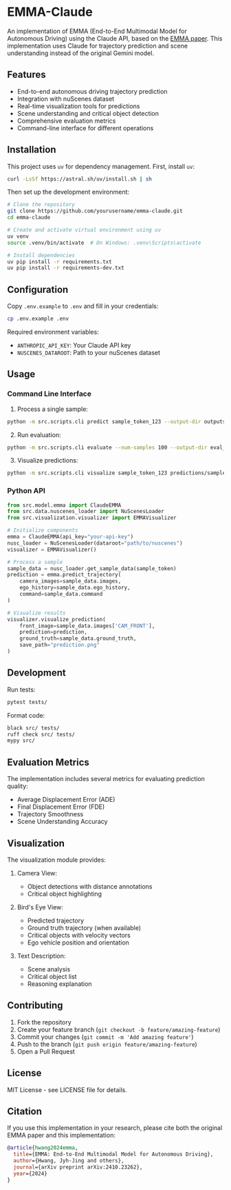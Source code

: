 # EMMA-Claude

An implementation of EMMA (End-to-End Multimodal Model for Autonomous Driving) using the Claude API, based on the [EMMA paper](https://arxiv.org/abs/2410.23262). This implementation uses Claude for trajectory prediction and scene understanding instead of the original Gemini model.

## Features

- End-to-end autonomous driving trajectory prediction
- Integration with nuScenes dataset
- Real-time visualization tools for predictions
- Scene understanding and critical object detection
- Comprehensive evaluation metrics
- Command-line interface for different operations


## Installation

This project uses `uv` for dependency management. First, install `uv`:

```bash
curl -LsSf https://astral.sh/uv/install.sh | sh
```

Then set up the development environment:

```bash
# Clone the repository
git clone https://github.com/yourusername/emma-claude.git
cd emma-claude

# Create and activate virtual environment using uv
uv venv
source .venv/bin/activate  # On Windows: .venv\Scripts\activate

# Install dependencies
uv pip install -r requirements.txt
uv pip install -r requirements-dev.txt
```

## Configuration

Copy `.env.example` to `.env` and fill in your credentials:

```bash
cp .env.example .env
```

Required environment variables:
- `ANTHROPIC_API_KEY`: Your Claude API key
- `NUSCENES_DATAROOT`: Path to your nuScenes dataset

## Usage

### Command Line Interface

1. Process a single sample:
```bash
python -m src.scripts.cli predict sample_token_123 --output-dir outputs
```

2. Run evaluation:
```bash
python -m src.scripts.cli evaluate --num-samples 100 --output-dir eval_results
```

3. Visualize predictions:
```bash
python -m src.scripts.cli visualize sample_token_123 predictions/sample_123.json
```

### Python API

```python
from src.model.emma import ClaudeEMMA
from src.data.nuscenes_loader import NuScenesLoader
from src.visualization.visualizer import EMMAVisualizer

# Initialize components
emma = ClaudeEMMA(api_key="your-api-key")
nusc_loader = NuScenesLoader(dataroot="path/to/nuscenes")
visualizer = EMMAVisualizer()

# Process a sample
sample_data = nusc_loader.get_sample_data(sample_token)
prediction = emma.predict_trajectory(
    camera_images=sample_data.images,
    ego_history=sample_data.ego_history,
    command=sample_data.command
)

# Visualize results
visualizer.visualize_prediction(
    front_image=sample_data.images['CAM_FRONT'],
    prediction=prediction,
    ground_truth=sample_data.ground_truth,
    save_path="prediction.png"
)
```

## Development

Run tests:
```bash
pytest tests/
```

Format code:
```bash
black src/ tests/
ruff check src/ tests/
mypy src/
```

## Evaluation Metrics

The implementation includes several metrics for evaluating prediction quality:

- Average Displacement Error (ADE)
- Final Displacement Error (FDE)
- Trajectory Smoothness
- Scene Understanding Accuracy

## Visualization

The visualization module provides:

1. Camera View:
   - Object detections with distance annotations
   - Critical object highlighting

2. Bird's Eye View:
   - Predicted trajectory
   - Ground truth trajectory (when available)
   - Critical objects with velocity vectors
   - Ego vehicle position and orientation

3. Text Description:
   - Scene analysis
   - Critical object list
   - Reasoning explanation

## Contributing

1. Fork the repository
2. Create your feature branch (`git checkout -b feature/amazing-feature`)
3. Commit your changes (`git commit -m 'Add amazing feature'`)
4. Push to the branch (`git push origin feature/amazing-feature`)
5. Open a Pull Request

## License

MIT License - see LICENSE file for details.

## Citation

If you use this implementation in your research, please cite both the original EMMA paper and this implementation:

```bibtex
@article{hwang2024emma,
  title={EMMA: End-to-End Multimodal Model for Autonomous Driving},
  author={Hwang, Jyh-Jing and others},
  journal={arXiv preprint arXiv:2410.23262},
  year={2024}
}
```